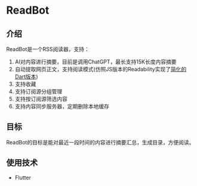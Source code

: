 # ReadBot

## 介绍

ReadBot是一个RSS阅读器，支持：
1. AI对内容进行摘要，目前是调用ChatGPT，最长支持15K长度内容摘要
2. 自动提取网页正文，支持阅读模式(仿照JS版本的Readability实现了[简化的Dart版本](https://github.com/RosenX/readability))
3. 支持收藏
4. 支持订阅源分组管理
5. 支持按订阅源筛选内容
6. 支持内容同步服务器，定期删除本地缓存

## 目标

ReadBot的目标是能对最近一段时间的内容进行摘要汇总，生成目录，方便阅读。

## 使用技术

- Flutter
